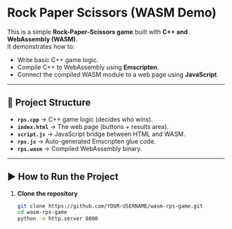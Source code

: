 # Rock Paper Scissors (WASM Demo)

This is a simple **Rock-Paper-Scissors game** built with **C++ and WebAssembly (WASM)**.  
It demonstrates how to:  
- Write basic C++ game logic.  
- Compile C++ to WebAssembly using **Emscripten**.  
- Connect the compiled WASM module to a web page using **JavaScript**.  

---

## 📂 Project Structure

- **`rps.cpp`** → C++ game logic (decides who wins).  
- **`index.html`** → The web page (buttons + results area).  
- **`script.js`** → JavaScript bridge between HTML and WASM.  
- **`rps.js`** → Auto-generated Emscripten glue code.  
- **`rps.wasm`** → Compiled WebAssembly binary.  

---

## ▶️ How to Run the Project

1. **Clone the repository**
   ```bash
   git clone https://github.com/YOUR-USERNAME/wasm-rps-game.git
   cd wasm-rps-game
   python -m http.server 8000
